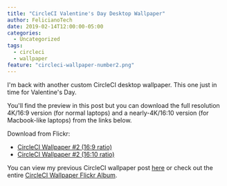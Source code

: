 ```yaml
---
title: "CircleCI Valentine's Day Desktop Wallpaper"
author: FelicianoTech
date: 2019-02-14T12:00:00-05:00
categories:
  - Uncategorized
tags:
  - circleci
  - wallpaper
feature: "circleci-wallpaper-number2.png"
---
```


I'm back with another custom CircleCI desktop wallpaper.
This one just in time for Valentine's Day.

You'll find the preview in this post but you can download the full resolution 4K/16:9 version (for normal laptops) and a nearly-4K/16:10 version (for Macbook-like laptops) from the links below.

<!--more-->

Download from Flickr:

- [CircleCI Wallpaper #2 (16:9 ratio)][flickr-16by9]
- [CircleCI Wallpaper #2 (16:10 ratio)][flickr-16by10]

You can view my previous CircleCI wallpaper post [here][previous-wallpaper] or check out the entire [CircleCI Wallpaper Flickr Album][flickr-album].



[flickr-16by9]: https://www.flickr.com/photos/felicianotech/46180765245/in/album-72157676786348813/
[flickr-16by10]: https://www.flickr.com/photos/felicianotech/33219284208/in/album-72157676786348813/
[previous-wallpaper]: https://www.feliciano.tech/blog/2017-02-13-circleci-wallpaper/
[flickr-album]: https://www.flickr.com/photos/felicianotech/albums/72157676786348813
